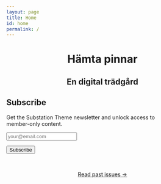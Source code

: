 ```yaml
---
layout: page
title: Home
id: home
permalink: /
---
```

<div class="container main-content tc mt4">
<center>
<h1 class="h1">Hämta pinnar</h1>
<h2 class="h2">En digital trädgård</h2>
</center>
<!-- <p style="padding: 3em 1em; background: #f5f7ff; border-radius: 4px;">
  Take a look at <span style="font-weight: bold">[[Your first note]]</span> to get started on your exploration.
</p> -->

<form  class="box" action="https://tinyletter.com/hamtapinnar" method="post" target="popupwindow" onsubmit="window.open('https://tinyletter.com/hamtapinnar', 'popupwindow', 'scrollbars=yes,width=800,height=600');return true"><h2 class="mt0 h2">Subscribe</h2><p><label for="tlemail">Get the Substation Theme newsletter and unlock access to<br> member-only content.</label></p><p><input class="input subscribe-email" type="text"  name="email" id="tlemail"  placeholder="your@email.com"/></p><input type="hidden" value="1" name="embed"/><input type="submit" value="Subscribe" class="button" /><!-- <p><a href="https://tinyletter.com" target="_blank">powered by TinyLetter</a></p> --></form>
<br>
<p style="text-align: center;"><a class="internal-link about-link" href="/about">Read past issues →</a></p>

</div>
<!-- 

This digital garden template is free, open-source, and [available on GitHub here](https://github.com/maximevaillancourt/digital-garden-jekyll-template).

The easiest way to get started is to read this [step-by-step guide explaining how to set this up from scratch](https://maximevaillancourt.com/blog/setting-up-your-own-digital-garden-with-jekyll).
 -->
<style>
  * {
    box-sizing: border-box;
}
  body{
    display: block;
    margin: 0;
    padding: 3rem 1rem 3rem;
    font: 16px/1.4 system-ui, 'Helvetica', sans-serif;
    -webkit-font-smoothing: antialiased;


  }
  .wrapper{
        max-width: 600px;
        padding-top: 0.2rem;
        font-size: 1.13em;
        margin-top: 4rem;
        text-align: center;
        margin: auto;
  }

div {
    display: block;
}




  .about-link{
    border-bottom: 1px solid #ea4e4e !important;
        text-decoration: none;
        background-color: white !important;
        color: black;
            font-size: 20px;
    font-weight: 450;
        font-size: 1.2em;
  }
  .box{
    border-radius: 10px;
    background-color: #FFF4EC;
    padding: 3rem 2rem;
    text-align: center;
    margin-top: 3rem;
  }
  .subscribe-email {
    text-align: center;
  }
  .input{
        border: 1px solid #ccc;
    background-color: white;
        max-width: 400px;
    margin-left: auto;
    margin-right: auto;
        width: 100%;
    appearance: none !important;
    -webkit-appearance: none;
    -moz-appearance: none;
    font-size: inherit;
    font-family: inherit;
    color: inherit;
    border-radius: 3px;
    line-height: 36px;
    padding: 6px 14px;
    box-shadow: 0px 2px 4px rgb(0 0 0 / 20%);

  }
  .button {
    max-width: 400px;
    border: 1px solid #ea4e4e;
    cursor: pointer;
    background-color: #ea4e4e;
    color: #fff !important;
    white-space: nowrap;
    width: 100%;
    appearance: none;
    -webkit-appearance: none;
    -moz-appearance: none;
    font-size: inherit;
    font-family: inherit;
    color: inherit;
    border-radius: 3px;
    line-height: 36px;
    padding: 6px 14px;
    box-shadow: 0px 2px 4px rgb(0 0 0 / 20%);
}
.h2 {
    display: block;
    font-size: 1.7em;
    margin-block-start: 0.83em;
    margin-block-end: 0.83em;
    margin-inline-start: 0px;
    margin-inline-end: 0px;
    font-weight: bold;
        margin-top: 0px;
}
.h1{
  font-size: 2.6em;
      display: block;
    margin-block-start: 0.67em;
    margin-block-end: 0.67em;
    margin-inline-start: 0px;
    margin-inline-end: 0px;
    font-weight: bold;
}
body {
  display: block;
    margin: 0;
    padding: 3rem 1rem 3rem;
    font: 16px/1.4 system-ui, 'Helvetica', sans-serif;
    color: var(--default-text);
    background-color: var(--page-bg);
    -webkit-font-smoothing: antialiased;
    -moz-osx-font-smoothing: grayscale;
}

p {
    color: #555555;
    margin-bottom: 0.5rem;
}

</style>
